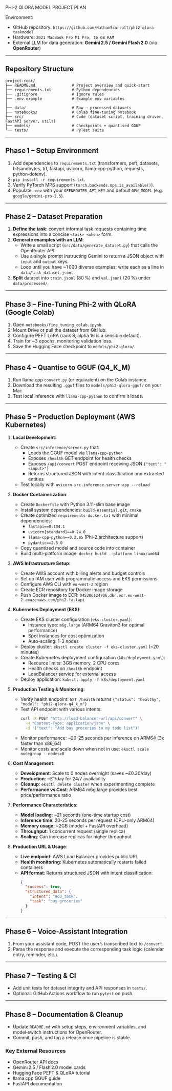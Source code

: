PHI-2 QLORA MODEL PROJECT PLAN

Environment:
- GitHub repository: `https://github.com/NathanScarrott/phi2-qlora-taskmodel`
- Hardware: `2021 MacBook Pro M1 Pro, 16 GB RAM`
- External LLM for data generation: **Gemini 2.5 / Gemini Flash 2.0** (via **OpenRouter**)

---
## Repository Structure
```
project-root/
├── README.md                # Project overview and quick‑start
├── requirements.txt         # Python dependencies
├── .gitignore               # Ignore rules
├── .env.example             # Example env variables
│
├── data/                    # Raw → processed datasets
├── notebooks/               # Colab fine‑tuning notebook
├── src/                     # Code (dataset script, training driver, FastAPI server, utils)
├── models/                  # Checkpoints + quantised GGUF
└── tests/                   # PyTest suite
```

---
## Phase 1 – Setup Environment
1. Add dependencies to `requirements.txt` (transformers, peft, datasets, bitsandbytes, trl, fastapi, uvicorn, llama‑cpp‑python, requests, python‑dotenv).
2. `pip install -r requirements.txt`.
3. Verify PyTorch MPS support (`torch.backends.mps.is_available()`).
4. Populate `.env` with your `OPENROUTER_API_KEY` and default `GEN_MODEL` (e.g. `google/gemini-pro-2.5`).

---
## Phase 2 – Dataset Preparation
1. **Define the task**: convert informal task requests containing time expressions into a concise `<task> <when>` form.
2. **Generate examples with an LLM**:
   - Write a small script (`src/data/generate_dataset.py`) that calls the OpenRouter API.
   - Use a single prompt instructing Gemini to return a JSON object with `input` and `output` keys.
   - Loop until you have ~1 000 diverse examples; write each as a line in `data/task_dataset.jsonl`.
3. **Split** dataset into `train.jsonl` (80 %) and `val.jsonl` (20 %) under `data/processed/`.

---
## Phase 3 – Fine‑Tuning Phi‑2 with QLoRA (Google Colab)
1. Open `notebooks/fine_tuning_colab.ipynb`.
2. Mount Drive or pull the dataset from GitHub.
3. Configure PEFT LoRA (rank 8, alpha 16 is a sensible default).
4. Train for ~3 epochs, monitoring validation loss.
5. Save the Hugging Face checkpoint to `models/phi2-qlora/`.

---
## Phase 4 – Quantise to GGUF (Q4_K_M)
1. Run llama.cpp `convert.py` (or equivalent) on the Colab instance.
2. Download the resulting `.gguf` files to `models/phi2-qlora-gguf/` on your Mac.
3. Test local inference with `llama‑cpp‑python` to confirm it loads.

---
## Phase 5 – Production Deployment (AWS Kubernetes)

1. **Local Development**:
   - Create `src/inference/server.py` that:
     - Loads the GGUF model via `llama-cpp-python`
     - Exposes `/health` GET endpoint for health checks
     - Exposes `/api/convert` POST endpoint receiving JSON `{"text": "<input>"}`
     - Returns structured JSON with intent classification and extracted entities
   - Test locally with `uvicorn src.inference.server:app --reload`

2. **Docker Containerization**:
   - Create `Dockerfile` with Python 3.11-slim base image
   - Install system dependencies: `build-essential`, `git`, `cmake`
   - Create optimized `requirements-docker.txt` with minimal dependencies:
     - `fastapi==0.104.1`
     - `uvicorn[standard]==0.24.0` 
     - `llama-cpp-python==0.2.85` (Phi-2 architecture support)
     - `pydantic==2.5.0`
   - Copy quantized model and source code into container
   - Build multi-platform image: `docker build --platform linux/amd64`

3. **AWS Infrastructure Setup**:
   - Create AWS account with billing alerts and budget controls
   - Set up IAM user with programmatic access and EKS permissions
   - Configure AWS CLI with `eu-west-2` region
   - Create ECR repository for Docker image storage
   - Push Docker image to ECR: `045306124706.dkr.ecr.eu-west-2.amazonaws.com/phi2-fastapi`

4. **Kubernetes Deployment (EKS)**:
   - Create EKS cluster configuration (`eks-cluster.yaml`):
     - Instance type: `m6g.large` (ARM64 Graviton3 for optimal performance)
     - Spot instances for cost optimization
     - Auto-scaling: 1-3 nodes
   - Deploy cluster: `eksctl create cluster -f eks-cluster.yaml` (~20 minutes)
   - Create Kubernetes deployment configuration (`k8s/deployment.yaml`):
     - Resource limits: 3GB memory, 2 CPU cores
     - Health checks on `/health` endpoint  
     - LoadBalancer service for external access
   - Deploy application: `kubectl apply -f k8s/deployment.yaml`

5. **Production Testing & Monitoring**:
   - Verify health endpoint: `GET /health` returns `{"status": "healthy", "model": "phi2-qlora-q4_k_m"}`
   - Test API endpoint with various intents:
     ```bash
     curl -X POST "http://load-balancer-url/api/convert" \
       -H "Content-Type: application/json" \
       -d '{"text": "Add buy groceries to my todo list"}'
     ```
   - Monitor performance: ~20-25 seconds per inference on ARM64 (3x faster than x86_64)
   - Monitor costs and scale down when not in use: `eksctl scale nodegroup --nodes=0`

6. **Cost Management**:
   - **Development**: Scale to 0 nodes overnight (saves ~£0.30/day)
   - **Production**: ~£1/day for 24/7 availability
   - **Cleanup**: `eksctl delete cluster` when experimenting complete
   - **Performance vs Cost**: ARM64 m6g.large provides best price/performance ratio

7. **Performance Characteristics**:
   - **Model loading**: ~21 seconds (one-time startup cost)
   - **Inference time**: 20-25 seconds per request (CPU-only ARM64)
   - **Memory usage**: ~2GB (model + FastAPI overhead)
   - **Throughput**: 1 concurrent request (single replica)
   - **Scaling**: Can increase replicas for higher throughput

8. **Production URL & Usage**:
   - **Live endpoint**: AWS Load Balancer provides public URL
   - **Health monitoring**: Kubernetes automatically restarts failed containers
   - **API format**: Returns structured JSON with intent classification:
     ```json
     {
       "success": true,
       "structured_data": {
         "intent": "add_task",
         "task": "buy groceries"
       }
     }
     ```
---
## Phase 6 – Voice‑Assistant Integration
1. From your assistant code, POST the user’s transcribed text to `/convert`.
2. Parse the response and execute the corresponding task logic (calendar entry, reminder, etc.).

---
## Phase 7 – Testing & CI
- Add unit tests for dataset integrity and API responses in `tests/`.
- Optional: GitHub Actions workflow to run `pytest` on push.

---
## Phase 8 – Documentation & Cleanup
- Update `README.md` with setup steps, environment variables, and model‑switch instructions for OpenRouter.
- Commit, push, and tag a release once pipeline is stable.

### Key External Resources
- OpenRouter API docs
- Gemini 2.5 / Flash 2.0 model cards
- Hugging Face PEFT & QLoRA tutorial
- llama.cpp GGUF guide
- FastAPI documentation